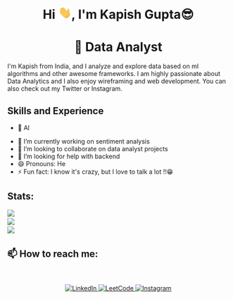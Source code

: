 <h1 align="center">Hi <img src="https://raw.githubusercontent.com/ABSphreak/ABSphreak/master/gifs/Hi.gif" width="30px">, I'm Kapish Gupta😎</h1>

<h1 align="center"> 🚀 Data Analyst</h1>

I'm Kapish from India, and I analyze and explore data based on ml algorithms and other awesome frameworks. I am highly passionate about Data Analytics and I also enjoy wireframing and  web development. You can also check out my Twitter or Instagram.

## Skills and Experience 

* 🧠 AI

- 🔭 I’m currently working on sentiment analysis 
- 👯 I’m looking to collaborate on data analyst projects 
- 🤔 I’m looking for help with backend  
- 😄 Pronouns: He
- ⚡ Fun fact: I know it's crazy, but I love to talk a lot !!😁 

## Stats: 
<p>
  <a href="#"><img src="https://github-readme-stats.vercel.app/api?username=kapishgupta99&count_private=true&show_icons=true&theme=dark" width="400"></a><br>
  <a href="#"><img src="https://github-readme-streak-stats.herokuapp.com/?user=finiteloop&count_private=true&show_icons=true&theme=dark" width="400"></a> <br>
  <a href="#"><img src="https://github-readme-stats.vercel.app/api/top-langs/?username=finiteloop&&hide_progress=true&count_private=true&show_icons=true&theme=dark"     width="400"></a>
</p>

## 📫 How to reach me:
<br>
<p align="center">
  
  <a href="https://www.linkedin.com/in/kapish-gupta-3a6011195/" target="_blank">
    <img src="https://img.shields.io/badge/linkedin-%230077B5.svg?style=for-the-badge&logo=linkedin&logoColor=white" alt="LinkedIn"/>
  </a>
  <a href="https://leetcode.com/kapishgupta99/" target="_blank">
    <img src="https://img.shields.io/badge/LeetCode-000000?style=for-the-badge&logo=LeetCode&logoColor=#d16c06" alt="LeetCode"/>
  </a>
  <a href="https://www.instagram.com/kapish.gupta99/" target="_blank">
    <img src="https://img.shields.io/badge/Instagram-%23E4405F.svg?style=for-the-badge&logo=Instagram&logoColor=white" alt="Instagram"/>
  </a>
</p>


